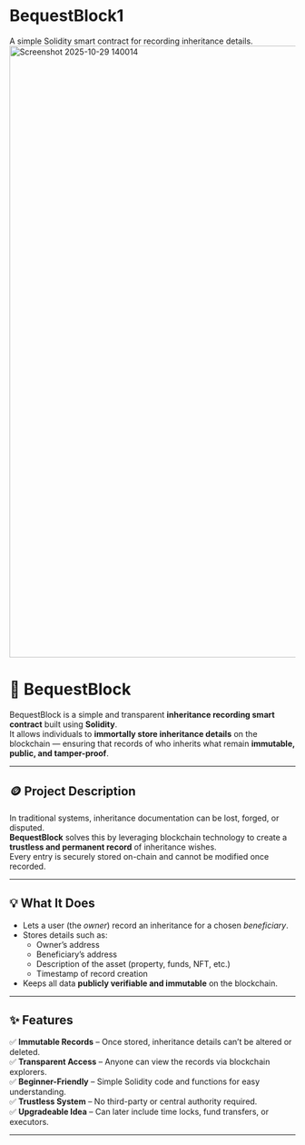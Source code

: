 # BequestBlock1
A simple Solidity smart contract for recording inheritance details.
<img width="1915" height="1077" alt="Screenshot 2025-10-29 140014" src="https://github.com/user-attachments/assets/994ad1e3-3ffd-417c-af9a-e1204396f37f" />
# 🧱 BequestBlock

BequestBlock is a simple and transparent **inheritance recording smart contract** built using **Solidity**.  
It allows individuals to **immortally store inheritance details** on the blockchain — ensuring that records of who inherits what remain **immutable, public, and tamper-proof**.

---

## 🪙 Project Description

In traditional systems, inheritance documentation can be lost, forged, or disputed.  
**BequestBlock** solves this by leveraging blockchain technology to create a **trustless and permanent record** of inheritance wishes.  
Every entry is securely stored on-chain and cannot be modified once recorded.

---

## 💡 What It Does

- Lets a user (the *owner*) record an inheritance for a chosen *beneficiary*.
- Stores details such as:
  - Owner’s address  
  - Beneficiary’s address  
  - Description of the asset (property, funds, NFT, etc.)  
  - Timestamp of record creation  
- Keeps all data **publicly verifiable and immutable** on the blockchain.

---

## ✨ Features

✅ **Immutable Records** – Once stored, inheritance details can’t be altered or deleted.  
✅ **Transparent Access** – Anyone can view the records via blockchain explorers.  
✅ **Beginner-Friendly** – Simple Solidity code and functions for easy understanding.  
✅ **Trustless System** – No third-party or central authority required.  
✅ **Upgradeable Idea** – Can later include time locks, fund transfers, or executors.

---
